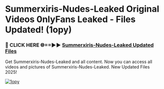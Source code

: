 # Summerxiris-Nudes-Leaked Original Videos 0nlyFans Leaked - Files Updated! (1opy)

<h3>🔴 CLICK HERE 🌐==►► <a href="https://tinyurl.com/yrmya6cz" rel="nofollow">Summerxiris-Nudes-Leaked Updated Files</a></h3>

Get Summerxiris-Nudes-Leaked and all content. Now you can access all videos and pictures of Summerxiris-Nudes-Leaked. New Updated Files 2025!

[![1opy](https://i.imgur.com/FMdXYCs.gif)](https://tinyurl.com/yrmya6cz)
